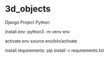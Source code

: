 # 3d_objects

Django Project
Python

install env:
python3 -m venv env

activate env
source env/bin/activate

install requirements:
pip install -r requirements.txt
